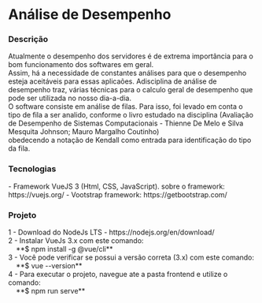 # Análise de Desempenho

<h3>Descrição </h3>
    Atualmente o desempenho dos servidores é de extrema importância para o bom funcionamento dos softwares em geral.<br>
    Assim, há a necessidade de constantes análises para que o desempenho esteja aceitáveis para essas aplicaões. Adisciplina de análise de<br> desempenho traz, várias técnicas para o calculo geral de desempenho que pode ser utilizada no nosso dia-a-dia.<br>
    O software consiste em análise de filas. Para isso, foi levado em conta o tipo de fila a ser analido, conforme o livro estudado na disciplina (Avaliação de Desempenho de Sistemas Computacionais - Thienne De Melo e Silva Mesquita Johnson; Mauro Margalho Coutinho)<br>
    obedecendo a notação de Kendall como entrada para identificação do tipo da fila.<br>
<h3> Tecnologias </h3>
 - Framework VueJS 3 (Html, CSS, JavaScript). sobre o framework: https://vuejs.org/
 - Vootstrap framework: https://getbootstrap.com/

<h3> Projeto </h3>
  1 - Download do NodeJs LTS - https://nodejs.org/en/download/<br>
  2 - Instalar VueJs 3.x com este comando: <br>
    &nbsp; &nbsp; **$ npm install -g @vue/cli** <br>
  3 - Você pode verificar se possui a versão correta (3.x) com este comando:<br>
    &nbsp; &nbsp; **$ vue --version** <br>
  4 - Para executar o projeto, navegue ate a pasta frontend e utilize o comando:<br>
    &nbsp; &nbsp; **$ npm run serve** <br>
